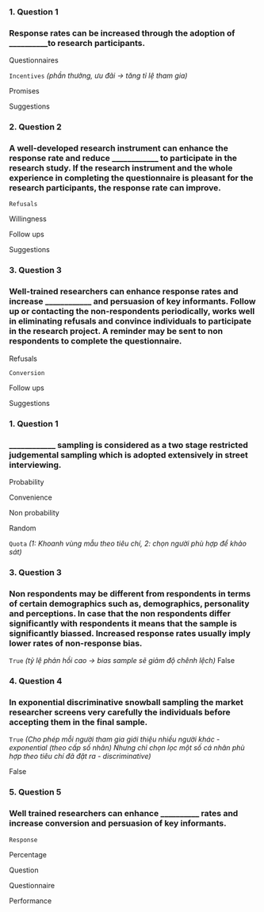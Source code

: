 ### 1. Question 1
### Response rates can be increased through the adoption of __________to research participants.


Questionnaires  



``Incentives``
_(phần thưởng, ưu đãi -> tăng tỉ lệ tham gia)_



Promises  



Suggestions



### 2. Question 2
### A well-developed research instrument can enhance the response rate and reduce ____________ to participate in the research study. If the research instrument and the whole experience in completing the questionnaire is pleasant for the research participants, the response rate can improve. 


``Refusals``



Willingness



Follow ups



Suggestions 



### 3. Question 3
### Well-trained researchers can enhance response rates and increase ____________ and persuasion of key informants. Follow up or contacting the non-respondents periodically, works well in eliminating refusals and convince individuals to participate in the research project. A reminder may be sent to non respondents to complete the questionnaire. 


Refusals



``Conversion``



Follow ups



Suggestions 



### 1. Question 1
### ____________ sampling is considered as a two stage restricted judgemental sampling which is adopted extensively in street interviewing.


Probability  



Convenience 



Non probability



Random  



``Quota``
_(1: Khoanh vùng mẫu theo tiêu chí, 2: chọn người phù hợp để khảo sát)_


### 3. Question 3
### Non respondents may be different from respondents in terms of certain demographics such as, demographics, personality and perceptions. In case that the non respondents differ significantly with respondents it means that the sample is significantly biassed. Increased response rates usually imply lower rates of non-response bias.


``True``
_(tỷ lệ phản hồi cao -> bias sample sẽ giảm độ chênh lệch)_
False 






### 4. Question 4
### In exponential discriminative snowball sampling the market researcher screens very carefully the individuals before accepting them in the final sample.


``True`` 
_(Cho phép mỗi người tham gia giới thiệu nhiều người khác - exponential (theo cấp số nhân)
Nhưng chỉ chọn lọc một số cá nhân phù hợp theo tiêu chí đã đặt ra - discriminative)_

False 





### 5. Question 5
### Well trained researchers can enhance __________ rates and increase conversion and persuasion of key informants.


``Response``


Percentage  



Question



Questionnaire  



Performance  

